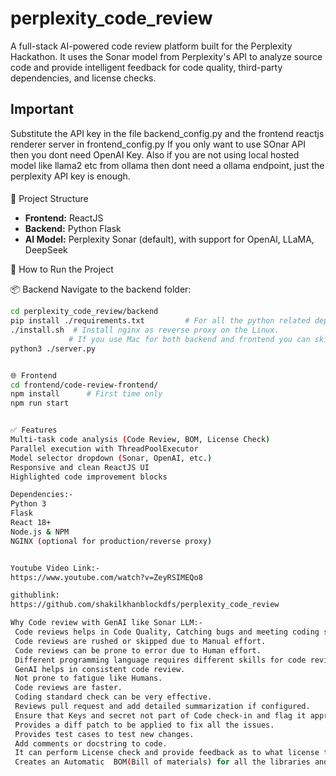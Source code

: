 # perplexity_code_review
A full-stack AI-powered code review platform built for the Perplexity Hackathon. It uses the Sonar model from Perplexity's API to analyze source code and provide intelligent feedback for code quality, third-party dependencies, and license checks.

## Important 
Substitute the API key in the file backend_config.py and the frontend reactjs renderer server in frontend_config.py
If you only want to use SOnar API then you dont need OpenAI Key.
Also if you are not using local hosted model like llama2 etc from ollama then dont need a ollama endpoint,
just the perplexity API key is enough.
####

 🚀 Project Structure

- **Frontend:** ReactJS
- **Backend:** Python Flask
- **AI Model:** Perplexity Sonar (default), with support for OpenAI, LLaMA, DeepSeek


🔧 How to Run the Project

📦 Backend
  Navigate to the backend folder:
   ```bash
   cd perplexity_code_review/backend
   pip install ./requirements.txt         # For all the python related dependencies
  ./install.sh  # Install nginx as reverse proxy on the Linux.
                # If you use Mac for both backend and frontend you can skip this step of ./install.sh
   python3 ./server.py


🌐 Frontend
cd frontend/code-review-frontend/
npm install      # First time only
npm run start


✅ Features
Multi-task code analysis (Code Review, BOM, License Check)
Parallel execution with ThreadPoolExecutor
Model selector dropdown (Sonar, OpenAI, etc.)
Responsive and clean ReactJS UI
Highlighted code improvement blocks

Dependencies:-
Python 3
Flask
React 18+
Node.js & NPM
NGINX (optional for production/reverse proxy)


Youtube Video Link:-
https://www.youtube.com/watch?v=ZeyRSIMEQo8

githublink:
https://github.com/shakilkhanblockdfs/perplexity_code_review

Why Code review with GenAI like Sonar LLM:-
	Code reviews helps in Code Quality, Catching bugs and meeting coding standard.
	Code reviews are rushed or skipped due to Manual effort.
	Code reviews can be prone to error due to Human effort.
	Different programming language requires different skills for code review.
	GenAI helps in consistent code review.
	Not prone to fatigue like Humans.
	Code reviews are faster.
	Coding standard check can be very effective.
	Reviews pull request and add detailed summarization if configured.
	Ensure that Keys and secret not part of Code check-in and flag it appropriately.
	Provides a diff patch to be applied to fix all the issues.
	Provides test cases to test new changes.
	Add comments or docstring to code.
	It can perform License check and provide feedback as to what license type the code follows.
	Creates an Automatic  BOM(Bill of materials) for all the libraries and code used.
